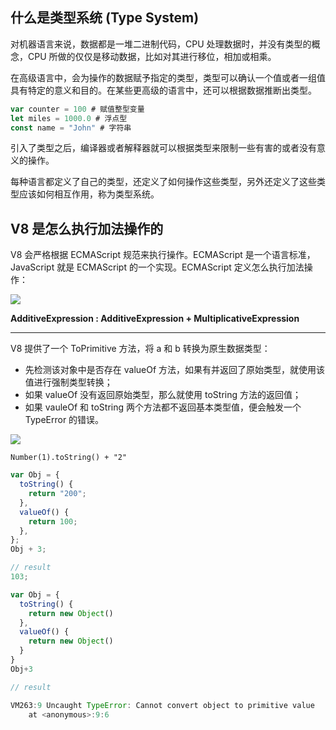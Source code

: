 ## 什么是类型系统 (Type System)

对机器语言来说，数据都是一堆二进制代码，CPU 处理数据时，并没有类型的概念，CPU 所做的仅仅是移动数据，比如对其进行移位，相加或相乘。

在高级语言中，会为操作的数据赋予指定的类型，类型可以确认一个值或者一组值具有特定的意义和目的。在某些更高级的语言中，还可以根据数据推断出类型。

```javascript
var counter = 100 # 赋值整型变量
let miles = 1000.0 # 浮点型
const name = "John" # 字符串
```

引入了类型之后，编译器或者解释器就可以根据类型来限制一些有害的或者没有意义的操作。

每种语言都定义了自己的类型，还定义了如何操作这些类型，另外还定义了这些类型应该如何相互作用，称为类型系统。

## V8 是怎么执行加法操作的

V8 会严格根据 ECMAScript 规范来执行操作。ECMAScript 是一个语言标准，JavaScript 就是 ECMAScript 的一个实现。ECMAScript 定义怎么执行加法操作：

![](https://blog-1252173264.cos.ap-shanghai.myqcloud.com/1676253821722-e43d4eea-118d-4d40-82c5-8a2d0fd41149.png)

**AdditiveExpression : AdditiveExpression + MultiplicativeExpression**

---

V8 提供了一个 ToPrimitive 方法，将 a 和 b 转换为原生数据类型：

- 先检测该对象中是否存在 valueOf 方法，如果有并返回了原始类型，就使用该值进行强制类型转换；
- 如果 valueOf 没有返回原始类型，那么就使用 toString 方法的返回值；
- 如果 vauleOf 和 toString 两个方法都不返回基本类型值，便会触发一个 TypeError 的错误。

![](https://blog-1252173264.cos.ap-shanghai.myqcloud.com/1676255219728-ec6b1497-1c96-4125-8fd5-bab801c2a6af.png)

`Number(1).toString() + "2"`

```javascript
var Obj = {
  toString() {
    return "200";
  },
  valueOf() {
    return 100;
  },
};
Obj + 3;

// result
103;
```

```javascript
var Obj = {
  toString() {
    return new Object()
  },
  valueOf() {
    return new Object()
  }
}
Obj+3

// result

VM263:9 Uncaught TypeError: Cannot convert object to primitive value
    at <anonymous>:9:6
```

